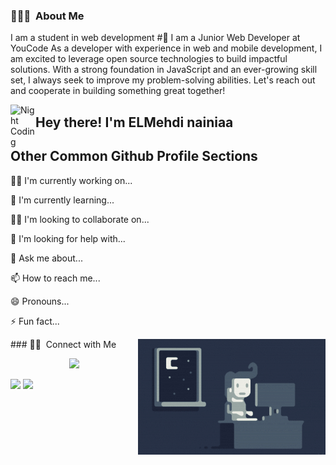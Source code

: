 
### 👨🏻‍💻 &nbsp;About Me

I am a student in web development
#🏫 I am a Junior Web Developer at YouCode
As a developer with experience in web and mobile development, I am excited to leverage open source technologies to build impactful solutions. With a strong foundation in JavaScript and an ever-growing skill set, I always seek to improve my problem-solving abilities. Let's reach out and cooperate in building something great together!

<img alt="Night Coding" src="./assets/Hand%20Wave.gif" width='40' align="left"/><h2>Hey there! I'm ELMehdi nainiaa</h2>





## Other Common Github Profile Sections
👩‍💻 I'm currently working on...

🧠 I'm currently learning...

👯‍♀️ I'm looking to collaborate on...

🤔 I'm looking for help with...

💬 Ask me about...

📫 How to reach me...

😄 Pronouns...

⚡️ Fun fact...

<img alt="Night Coding" src="https://raw.githubusercontent.com/AVS1508/AVS1508/master/assets/Night-Coding.gif" align="right"/>
### 🤝🏻 &nbsp;Connect with Me

<p align="center">
  <a href="https://linkedin.com/in/abdessamadbettal"><img src="https://img.shields.io/badge/ELMehdiNainia-0077B5?style=flat&logo=Linkedin&logoColor=white"/></a>

<a href="mailto:nainiaamehdi25@gmail.com"><img src="https://img.shields.io/badge/-ELMehdiNainia@gmail.com-D14836?style=flat&logo=Gmail&logoColor=white"/></a>
<a href="https://instagram.com/abdessamadbettal"><img src="https://img.shields.io/badge/-@ELMehdiNainia-E4405F?style=flat&logo=Instagram&logoColor=white"/></a>

</p>



